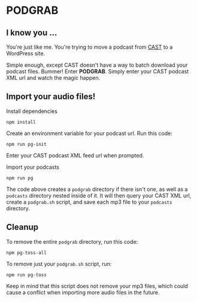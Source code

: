 # PODGRAB

## I know you ...
You're just like me. You're trying to move a podcast from [CAST](https://tryca.st/) to a WordPress site. 

Simple enough, except CAST doesn't have a way to batch download your podcast files. Bummer! Enter **PODGRAB**. Simply enter your CAST podcast XML url and watch the magic happen.

## Import your audio files!
Install dependencies
```
npm install
```

Create an environment variable for your podcast url. Run this code:
```
npm run pg-init
```
Enter your CAST podcast XML feed url when prompted.

Import your podcasts
```
npm run pg
```
The code above creates a `podgrab` directory if there isn't one, as well as a `podcasts` directory nested inside of it. It will then query your CAST XML url, create a `podgrab.sh` script, and save each mp3 file to your `podcasts` directory.

## Cleanup
To remove the entire `podgrab` directory, run this code:
```
npm pg-toss-all
```

To remove just your `podgrab.sh` script, run:
```
npm run pg-toss
```
Keep in mind that this script does not remove your mp3 files, which could cause a conflict when importing more audio files in the future.